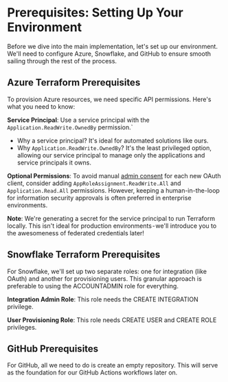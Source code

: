 # Prerequisites: Setting Up Your Environment

Before we dive into the main implementation, let's set up our environment. We'll need to configure Azure, Snowflake, and GitHub to ensure smooth sailing through the rest of the process.

## Azure Terraform Prerequisites

To provision Azure resources, we need specific API permissions. Here's what you need to know:

**Service Principal**: Use a service principal with the `Application.ReadWrite.OwnedBy` permission.`

- Why a service principal? It's ideal for automated solutions like ours.
- Why `Application.ReadWrite.OwnedBy`? It's the least privileged option, allowing our service principal to manage only the applications and service principals it owns.

**Optional Permissions**: To avoid manual [admin consent](https://learn.microsoft.com/en-us/entra/identity/enterprise-apps/grant-admin-consent?pivots=portal) for each new OAuth client, consider adding `AppRoleAssignment.ReadWrite.All` and `Application.Read.All` permissions. However, keeping a human-in-the-loop for information security approvals is often preferred in enterprise environments.

**Note**: We're generating a secret for the service principal to run Terraform locally. This isn't ideal for production environments - we'll introduce you to the awesomeness of federated credentials later!

## Snowflake Terraform Prerequisites

For Snowflake, we'll set up two separate roles: one for integration (like OAuth) and another for provisioning users. This granular approach is preferable to using the ACCOUNTADMIN role for everything.

**Integration Admin Role**: This role needs the CREATE INTEGRATION privilege.

**User Provisioning Role**: This role needs CREATE USER and CREATE ROLE privileges.

## GitHub Prerequisites

For GitHub, all we need to do is create an empty repository. This will serve as the foundation for our GitHub Actions workflows later on.